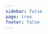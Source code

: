 ```yaml
---
sidebar: false
page: true
footer: false
---
```


<script setup>
import ApiIndex from './ApiIndex.vue'
</script>

<ApiIndex />
